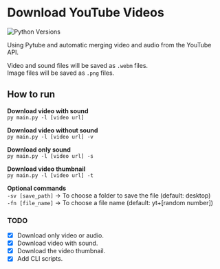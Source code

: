 # Download YouTube Videos
![Python Versions](https://img.shields.io/pypi/pyversions/django?logo=python&logoColor=white&style=for-the-badge)

Using Pytube and automatic merging video and audio from the YouTube API.

Video and sound files will be saved as `.webm` files.  
Image files will be saved as `.png` files.

## How to run
**Download video with sound**  
`py main.py -l [video url]`

**Download video without sound**  
`py main.py -l [video url] -v`

**Download only sound**  
`py main.py -l [video url] -s`

**Download video thumbnail**  
`py main.py -l [video url] -t`

**Optional commands**  
`-sv [save_path]` -> To choose a folder to save the file (default: desktop)  
`-fn [file_name]` -> To choose a file name (default: yt+[random number])

### TODO

- [X] Download only video or audio.
- [X] Download video with sound.
- [X] Download the video thumbnail.
- [X] Add CLI scripts.